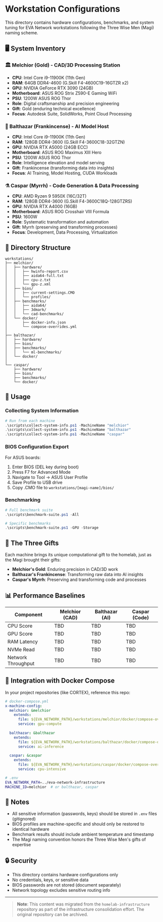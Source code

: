 # Workstation Configurations

This directory contains hardware configurations, benchmarks, and system tuning for EVA Network workstations following the Three Wise Men (Magi) naming scheme.

## 🖥️ System Inventory

### 🏛️ Melchior (Gold) - CAD/3D Processing Station
- **CPU**: Intel Core i9-11900K (11th Gen)
- **RAM**: 64GB DDR4-4600 (G.Skill F4-4600C19-16GTZR x2)
- **GPU**: NVIDIA GeForce RTX 3090 (24GB)
- **Motherboard**: ASUS ROG Strix Z590-E Gaming WiFi
- **PSU**: 1200W ASUS ROG Thor
- **Role**: Digital craftsmanship and precision engineering
- **Gift**: Gold (enduring technical excellence)
- **Focus**: Autodesk Suite, SolidWorks, Point Cloud Processing

### 🔮 Balthazar (Frankincense) - AI Model Host
- **CPU**: Intel Core i9-11900K (11th Gen)
- **RAM**: 128GB DDR4-3600 (G.Skill F4-3600C18-32GTZN)
- **GPU**: NVIDIA RTX A5000 (24GB ECC)
- **Motherboard**: ASUS ROG Maximus XIII Hero
- **PSU**: 1200W ASUS ROG Thor
- **Role**: Intelligence elevation and model serving
- **Gift**: Frankincense (transforming data into insights)
- **Focus**: AI Training, Model Hosting, CUDA Workloads

### ⚗️ Caspar (Myrrh) - Code Generation & Data Processing
- **CPU**: AMD Ryzen 9 5950X (16C/32T)
- **RAM**: 128GB DDR4-3600 (G.Skill F4-3600C18Q-128GTZRS)
- **GPU**: NVIDIA RTX A4000 (16GB)
- **Motherboard**: ASUS ROG Crosshair VIII Formula
- **PSU**: 1600W
- **Role**: Systematic transformation and automation
- **Gift**: Myrrh (preserving and transforming processes)
- **Focus**: Development, Data Processing, Virtualization

## 📂 Directory Structure

```
workstations/
├── melchior/
│   ├── hardware/
│   │   ├── hwinfo-report.csv
│   │   ├── aida64-full.txt
│   │   ├── cpu-z.txt
│   │   └── gpu-z.xml
│   ├── bios/
│   │   ├── current-settings.CMO
│   │   └── profiles/
│   ├── benchmarks/
│   │   ├── aida64/
│   │   ├── 3dmark/
│   │   └── cad-benchmarks/
│   └── docker/
│       ├── docker-info.json
│       └── compose-overrides.yml
│
├── balthazar/
│   ├── hardware/
│   ├── bios/
│   ├── benchmarks/
│   │   └── ml-benchmarks/
│   └── docker/
│
└── caspar/
    ├── hardware/
    ├── bios/
    ├── benchmarks/
    └── docker/
```

## 🔧 Usage

### Collecting System Information

```powershell
# Run from each machine
.\scripts\collect-system-info.ps1 -MachineName "melchior"
.\scripts\collect-system-info.ps1 -MachineName "balthazar"
.\scripts\collect-system-info.ps1 -MachineName "caspar"
```

### BIOS Configuration Export

For ASUS boards:
1. Enter BIOS (DEL key during boot)
2. Press F7 for Advanced Mode
3. Navigate to Tool → ASUS User Profile
4. Save Profile to USB drive
5. Copy .CMO file to `workstations/[magi-name]/bios/`

### Benchmarking

```powershell
# Full benchmark suite
.\scripts\benchmark-suite.ps1 -All

# Specific benchmarks
.\scripts\benchmark-suite.ps1 -GPU -Storage
```

## 🎁 The Three Gifts

Each machine brings its unique computational gift to the homelab, just as the Magi brought their gifts:
- **Melchior's Gold**: Enduring precision in CAD/3D work
- **Balthazar's Frankincense**: Transforming raw data into AI insights
- **Caspar's Myrrh**: Preserving and transforming code and processes

## 📊 Performance Baselines

| Component | Melchior (CAD) | Balthazar (AI) | Caspar (Code) |
|-----------|----------------|----------------|---------------|
| CPU Score | TBD | TBD | TBD |
| GPU Score | TBD | TBD | TBD |
| RAM Latency | TBD | TBD | TBD |
| NVMe Read | TBD | TBD | TBD |
| Network Throughput | TBD | TBD | TBD |

## 🔗 Integration with Docker Compose

In your project repositories (like CORTEX), reference this repo:

```yaml
# docker-compose.yml
x-machine-config:
  melchior: &melchior
    extends:
      file: ${EVA_NETWORK_PATH}/workstations/melchior/docker/compose-overrides.yml
      service: gpu-compute
  
  balthazar: &balthazar
    extends:
      file: ${EVA_NETWORK_PATH}/workstations/balthazar/docker/compose-overrides.yml
      service: ai-inference
  
  caspar: &caspar
    extends:
      file: ${EVA_NETWORK_PATH}/workstations/caspar/docker/compose-overrides.yml
      service: cpu-intensive
```

```bash
# .env
EVA_NETWORK_PATH=../eva-network-infrastructure
MACHINE_ID=melchior  # or balthazar, caspar
```

## 📝 Notes

- All sensitive information (passwords, keys) should be stored in `.env` files (gitignored)
- BIOS profiles are machine-specific and should only be restored to identical hardware
- Benchmark results should include ambient temperature and timestamp
- The Magi naming convention honors the Three Wise Men's gifts of expertise

## 🔒 Security

- This directory contains hardware configurations only
- No credentials, keys, or sensitive data
- BIOS passwords are not stored (document separately)
- Network topology excludes sensitive routing info

---

> **Note**: This content was migrated from the `homelab-infrastructure` repository as part of the infrastructure consolidation effort. The original repository can be archived.

